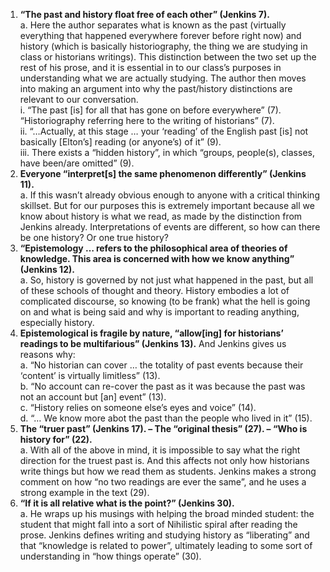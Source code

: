 1.	<b>“The past and history float free of each other” (Jenkins 7). </b><br>
   a.	Here the author separates what is known as the past (virtually everything that happened everywhere forever before right now) and history (which is basically historiography, the thing we are studying in class or historians writings). This distinction between the two set up the rest of his prose, and it is essential in to our class’s purposes in understanding what we are actually studying. The author then moves into making an argument into why the past/history distinctions are relevant to our conversation.<br> 
     i.	“The past [is] for all that has gone on before everywhere” (7). “Historiography referring here to the writing of historians” (7).<br>
     ii.	“…Actually, at this stage … your ‘reading’ of the English past [is] not basically [Elton’s] reading (or anyone’s) of it” (9).<br>
     iii.	There exists a “hidden history”, in which “groups, people(s), classes, have been/are omitted” (9).<br>
2.	<b>Everyone “interpret[s] the same phenomenon differently” (Jenkins 11). </b><br>
   a.	If this wasn’t already obvious enough to anyone with a critical thinking skillset. But for our purposes this is extremely important because all we know about history is what we read, as made by the distinction from Jenkins already. Interpretations of events are different, so how can there be one history? Or one true history?
3.	<b>“Epistemology … refers to the philosophical area of theories of knowledge. This area is concerned with how we know anything” (Jenkins 12).</b><br>
   a.	So, history is governed by not just what happened in the past, but all of these schools of thought and theory. History embodies a lot of complicated discourse, so knowing (to be frank) what the hell is going on and what is being said and why is important to reading anything, especially history.
4.	<b>Epistemological is fragile by nature, “allow[ing] for historians’ readings to be multifarious” (Jenkins 13).</b> And Jenkins gives us reasons why:<br>
   a.	“No historian can cover … the totality of past events because their ‘content’ is virtually limitless” (13).<br>
   b.	“No account can re-cover the past as it was because the past was not an account but [an] event” (13).<br>
   c.	“History relies on someone else’s eyes and voice” (14).<br>
   d.	“… We know more abot the past than the people who lived in it” (15).<br>
5.	<b>The “truer past” (Jenkins 17). – The “original thesis” (27). – “Who is history for” (22).</b><br>
   a.	With all of the above in mind, it is impossible to say what the right direction for the truest past is. And this affects not only how historians write things but how we read them as students. Jenkins makes a strong comment on how “no two readings are ever the same”, and he uses a strong example in the text (29).<br>
6.	<b>“If it is all relative what is the point?” (Jenkins 30).</b><br>
   a.	He wraps up his musings with helping the broad minded student: the student that might fall into a sort of Nihilistic spiral after reading the prose. Jenkins defines writing and studying history as “liberating” and that “knowledge is related to power”, ultimately leading to some sort of understanding in “how things operate” (30).
